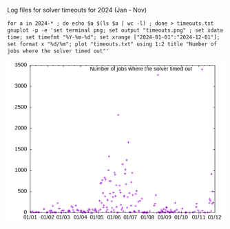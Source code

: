 
Log files for solver timeouts for 2024 (Jan - Nov)

```
for a in 2024-* ; do echo $a $(ls $a | wc -l) ; done > timeouts.txt
gnuplot -p -e 'set terminal png; set output "timeouts.png" ; set xdata time; set timefmt "%Y-%m-%d"; set xrange ["2024-01-01":"2024-12-01"]; set format x "%d/%m"; plot "timeouts.txt" using 1:2 title "Number of jobs where the solver timed out"'
```

![timeouts](timeouts.png)
